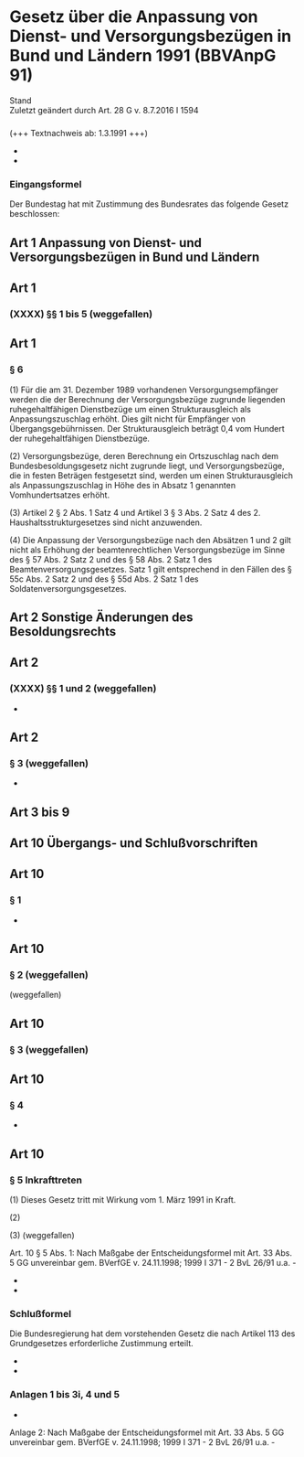 Gesetz über die Anpassung von Dienst- und Versorgungsbezügen in Bund und Ländern 1991 (BBVAnpG 91)
==================================================================================================

Stand  
Zuletzt geändert durch Art. 28 G v. 8.7.2016 I 1594

### 

(+++ Textnachweis ab: 1.3.1991 +++)

-
-

### Eingangsformel

Der Bundestag hat mit Zustimmung des Bundesrates das folgende Gesetz beschlossen:

Art 1 Anpassung von Dienst- und Versorgungsbezügen in Bund und Ländern
----------------------------------------------------------------------

### 

Art 1
-----

### (XXXX) §§ 1 bis 5 (weggefallen)

Art 1
-----

### § 6

(1) Für die am 31. Dezember 1989 vorhandenen Versorgungsempfänger werden die der Berechnung der Versorgungsbezüge zugrunde liegenden ruhegehaltfähigen Dienstbezüge um einen Strukturausgleich als Anpassungszuschlag erhöht. Dies gilt nicht für Empfänger von Übergangsgebührnissen. Der Strukturausgleich beträgt 0,4 vom Hundert der ruhegehaltfähigen Dienstbezüge.

(2) Versorgungsbezüge, deren Berechnung ein Ortszuschlag nach dem Bundesbesoldungsgesetz nicht zugrunde liegt, und Versorgungsbezüge, die in festen Beträgen festgesetzt sind, werden um einen Strukturausgleich als Anpassungszuschlag in Höhe des in Absatz 1 genannten Vomhundertsatzes erhöht.

(3) Artikel 2 § 2 Abs. 1 Satz 4 und Artikel 3 § 3 Abs. 2 Satz 4 des 2. Haushaltsstrukturgesetzes sind nicht anzuwenden.

(4) Die Anpassung der Versorgungsbezüge nach den Absätzen 1 und 2 gilt nicht als Erhöhung der beamtenrechtlichen Versorgungsbezüge im Sinne des § 57 Abs. 2 Satz 2 und des § 58 Abs. 2 Satz 1 des Beamtenversorgungsgesetzes. Satz 1 gilt entsprechend in den Fällen des § 55c Abs. 2 Satz 2 und des § 55d Abs. 2 Satz 1 des Soldatenversorgungsgesetzes.

Art 2 Sonstige Änderungen des Besoldungsrechts
----------------------------------------------

### 

Art 2
-----

### (XXXX) §§ 1 und 2 (weggefallen)

-

Art 2
-----

### § 3 (weggefallen)

-

Art 3 bis 9
-----------

### 

Art 10 Übergangs- und Schlußvorschriften
----------------------------------------

### 

Art 10
------

### § 1

-

Art 10
------

### § 2 (weggefallen)

(weggefallen)

Art 10
------

### § 3 (weggefallen)

Art 10
------

### § 4

-

Art 10
------

### § 5 Inkrafttreten

(1) Dieses Gesetz tritt mit Wirkung vom 1. März 1991 in Kraft.

(2)

(3) (weggefallen)

Art. 10 § 5 Abs. 1: Nach Maßgabe der Entscheidungsformel mit Art. 33 Abs. 5 GG unvereinbar gem. BVerfGE v. 24.11.1998; 1999 I 371 - 2 BvL 26/91 u.a. -

-
-

### Schlußformel

Die Bundesregierung hat dem vorstehenden Gesetz die nach Artikel 113 des Grundgesetzes erforderliche Zustimmung erteilt.

-
-

### Anlagen 1 bis 3i, 4 und 5

-

Anlage 2: Nach Maßgabe der Entscheidungsformel mit Art. 33 Abs. 5 GG unvereinbar gem. BVerfGE v. 24.11.1998; 1999 I 371 - 2 BvL 26/91 u.a. -
